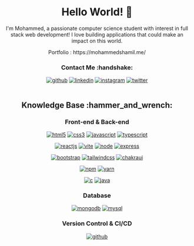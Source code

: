 <h1 align="center">Hello World! 👋</h1> 

<p align="center">I'm Mohammed, a passionate computer science student with interest in full stack web development! I love building applications that could make an impact on this world.</p>
<p align="center">Portfolio : https://mohammedshamil.me/</p>

<h3 align="center">Contact Me :handshake:</h3>
<div align="center">
  <a href="https://github.com/s7xdd" target="_blank"><img src="https://img.shields.io/badge/-S7xdd-black?logo=github&style=flat-square" alt="github"/></a>
  <a href="https://www.linkedin.com/in/kmshamil" target="_blank"><img src="https://img.shields.io/badge/-Mohammed-blue?logo=linkedin&style=flat-square" alt="linkedin"></a>
  <a href="https://www.instagram.com/s7aaaammee" target="_blank"><img src="https://img.shields.io/badge/-s7aaaammee-pink?logo=instagram&textColor=white&style=flat-square" alt="instagram"/></a>
  <a href="mailto:kmshamil123@gmail.com"><img src="https://img.shields.io/badge/-kmshamil123@gmail.com-white?logo=thunderbird&style=flat-square" alt="twitter"/></a>
<br/><br/>
</div>

<div align="center">
<h2>Knowledge Base :hammer_and_wrench:</h2>

<h3>Front-end & Back-end</h3>

<a href="https://html.spec.whatwg.org/multipage/" target="_blank"><img src="https://img.shields.io/badge/-HTML-white?logo=html5&style=for-the-badge" alt="html5"/></a>
<a href="https://www.w3.org/Style/CSS" target="_blank"><img src="https://img.shields.io/badge/-CSS-white?logo=css3&logoColor=1572B6&style=for-the-badge" alt="css3"/></a>
<a href="https://developer.mozilla.org/en-US/docs/Web/JavaScript" target="_blank"><img src="https://img.shields.io/badge/JavaScript-white.svg?style=for-the-badge&logo=javascript&logoColor=#F7DF1E" alt="javascript"/></a>
<a href="https://www.typescriptlang.org/" target="_blank"><img src="https://img.shields.io/badge/TypeScript-white.svg?style=for-the-badge&logo=typescript&logoColor=#F7DF1E" alt="typescript"/></a>

<a href="https://react.dev/" target="_blank"><img src="https://img.shields.io/badge/-React.js*-white?logo=react&logoColor=61DAFB&style=for-the-badge" alt="reactjs"/></a>
<a href="https://vite.dev/" target="_blank"><img src="https://img.shields.io/badge/-Vite.js-white?logo=vite&logoColor=646CFF&style=for-the-badge" alt="vite"/></a>
<a href="https://nodejs.org/en" target="_blank"><img src="https://img.shields.io/badge/-Node.js-white?logo=node.js&logoColor=00DC82&style=for-the-badge" alt="node"/></a>
<a href="https://expressjs.com/" target="_blank"><img src="https://img.shields.io/badge/-Express.js-white?logo=express&logoColor=00DC82&style=for-the-badge" alt="express"/></a>

<a href="https://getbootstrap.com/" target="_blank"><img src="https://img.shields.io/badge/-Bootstrap-white?logo=bootstrap&logoColor=7952B3&style=for-the-badge" alt="bootstrap"/></a>
<a href="https://tailwindcss.com/" target="_blank"><img src="https://img.shields.io/badge/-tailwind css-white?logo=tailwindcss&logoColor=06B6D4&style=for-the-badge" alt="tailwindcss"/></a>
<a href="https://v2.chakra-ui.com/" target="_blank"><img src="https://img.shields.io/badge/-Chakra UI-white?logo=charka_ui&logoColor=06B6D4&style=for-the-badge" alt="chakraui"/></a>

<a href="https://www.npmjs.com/" target="_blank"><img src="https://img.shields.io/badge/-npm-white?logo=npm&logoColor=CB3837&style=for-the-badge" alt="npm"/></a>
<a href="https://yarnpkg.com/" target="_blank"><img src="https://img.shields.io/badge/-yarn-white?logo=yarn&logoColor=2C8EBB&style=for-the-badge" alt="yarn"/></a>

<a href="https://en.wikipedia.org/wiki/C_(programming_language)" target="_blank"><img src="https://img.shields.io/badge/--white?logo=c&logoColor=CB3837&style=for-the-badge" alt="c"/></a>
<a href="https://en.wikipedia.org/wiki/Java_(programming_language)" target="_blank"><img src="https://img.shields.io/badge/-java-white?logo=java&logoColor=2C8EBB&style=for-the-badge" alt="java"/></a>

<h3>Database</h3>

<a href="https://www.mongodb.com/" target="_blank"><img src="https://img.shields.io/badge/-mongodb-white?logo=mongodb&logoColor=003545&style=for-the-badge" alt="mongodb"/></a>
<a href="https://www.mysql.com/" target="_blank"><img src="https://img.shields.io/badge/-mysql-white?logo=mysql&logoColor=4479A1&style=for-the-badge" alt="mysql"/></a>

<h3>Version Control & CI/CD</h3>
<a href="https://github.com/" target="_blank"><img src="https://img.shields.io/badge/-github-white?logo=github&logoColor=181717&style=for-the-badge" alt="github"/></a>



